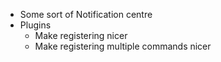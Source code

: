 * Some sort of Notification centre
* Plugins
    * Make registering nicer
    * Make registering multiple commands nicer